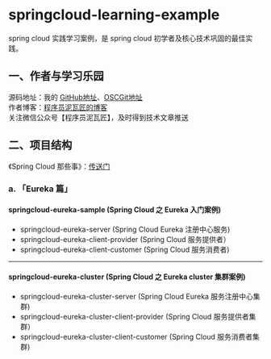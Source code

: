 # springcloud-learning-example
spring cloud 实践学习案例，是 spring cloud 初学者及核心技术巩固的最佳实践。

## 一、作者与学习乐园
源码地址：我的 [GitHub地址](https://github.com/JeffLi1993 "GitHub")、[OSCGit地址](https://git.oschina.net/jeff1993/springboot-learning-example "OSCGit")<br>
作者博客：[程序员泥瓦匠的博客](https://www.bysocket.com/ "泥瓦匠BYSocket")<br>
关注微信公众号【程序员泥瓦匠】，及时得到技术文章推送<br>


## 二、项目结构
《Spring Cloud 那些事》：[传送门](https://www.bysocket.com/category/spring-cloud) <br>

### a. 「Eureka 篇」

#### springcloud-eureka-sample (Spring Cloud 之 Eureka 入门案例)
- springcloud-eureka-server (Spring Cloud Eureka 注册中心服务)
- springcloud-eureka-client-provider (Spring Cloud 服务提供者）
- springcloud-eureka-client-customer (Spring Cloud 服务消费者)
- - -

#### springcloud-eureka-cluster (Spring Cloud 之 Eureka cluster 集群案例)
- springcloud-eureka-cluster-server (Spring Cloud Eureka 服务注册中心集群)
- springcloud-eureka-cluster-client-provider (Spring Cloud 服务提供者集群）
- springcloud-eureka-cluster-client-customer (Spring Cloud 服务消费者集群)